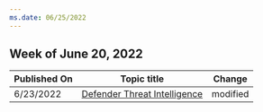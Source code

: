 ```yaml
---
ms.date: 06/25/2022
---
```

<!-- This file is generated automatically each week. Changes made to this file will be overwritten.-->




## Week of June 20, 2022


| Published On |Topic title | Change |
|------|------------|--------|
| 6/23/2022 | [Defender Threat Intelligence](/defender-threat-intelligence/index) | modified |
